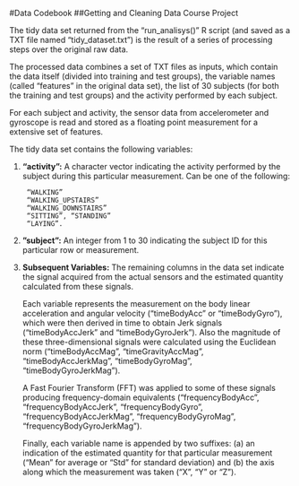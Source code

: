 #Data Codebook
##Getting and Cleaning Data Course Project

The tidy data set returned from the “run_analisys()” R script (and saved as a TXT file named “tidy_dataset.txt”) is the result of a series of processing steps over the original raw data.

The processed data combines a set of TXT files as inputs, which contain the data itself (divided into training and test groups), the variable names (called “features” in the original data set), the list of 30 subjects (for both the training and test groups) and the activity performed by each subject.

For each subject and activity, the sensor data from accelerometer and gyroscope is read and stored as a floating point measurement for a extensive set of features.

The tidy data set contains the following variables:

1. **“activity”:** A character vector indicating the activity performed by the subject during this particular measurement. Can be one of the following:

		“WALKING”
		“WALKING_UPSTAIRS”
		“WALKING_DOWNSTAIRS”
		“SITTING”, “STANDING”
		“LAYING”.
		
2. **”subject”:** An integer from 1 to 30 indicating the subject ID for this particular row or measurement.
3. **Subsequent Variables:** The remaining columns in the data set indicate the signal acquired from the actual sensors and the estimated quantity calculated from these signals.

	Each variable represents the measurement on the body linear acceleration and angular velocity (“timeBodyAcc” or “timeBodyGyro”), which were then derived in time to obtain Jerk signals (“timeBodyAccJerk” and “timeBodyGyroJerk”). Also the magnitude of these three-dimensional signals were calculated using the Euclidean norm (“timeBodyAccMag”, “timeGravityAccMag”, “timeBodyAccJerkMag”, “timeBodyGyroMag”, “timeBodyGyroJerkMag”).
	
	A Fast Fourier Transform (FFT) was applied to some of these signals producing frequency-domain equivalents (“frequencyBodyAcc”, “frequencyBodyAccJerk”, “frequencyBodyGyro”, “frequencyBodyAccJerkMag”, “frequencyBodyGyroMag”, “frequencyBodyGyroJerkMag”).
	
	Finally, each variable name is appended by two suffixes: (a) an indication of the estimated quantity for that particular measurement (“Mean” for average or “Std” for standard deviation) and (b) the axis along which the measurement was taken (“X”, “Y” or “Z”).
	